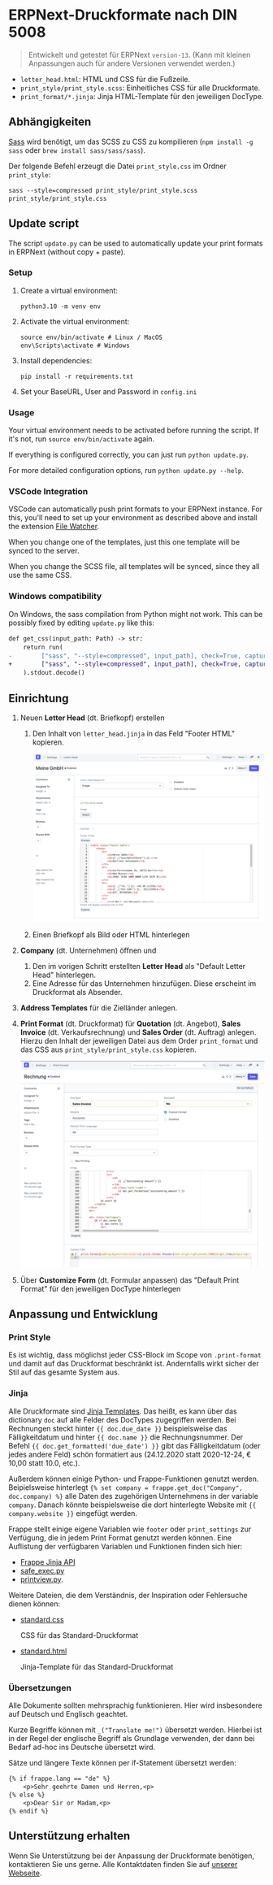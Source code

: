 # ERPNext-Druckformate nach DIN 5008

> Entwickelt und getestet für ERPNext `version-13`. (Kann mit kleinen Anpassungen auch für andere Versionen verwendet werden.)

* `letter_head.html`: HTML und CSS für die Fußzeile.
* `print_style/print_style.scss`: Einheitliches CSS für alle Druckformate.
* `print_format/*.jinja`: Jinja HTML-Template für den jeweiligen DocType.

## Abhängigkeiten

[Sass](https://sass-lang.com/install) wird benötigt, um das SCSS zu CSS zu kompilieren (`npm install -g sass` oder `brew install sass/sass/sass`).

Der folgende Befehl erzeugt die Datei `print_style.css` im Ordner `print_style`:

```
sass --style=compressed print_style/print_style.scss print_style/print_style.css
```

## Update script

The script `update.py` can be used to automatically update your print formats in ERPNext (without copy + paste).

### Setup

1. Create a virtual environment:

    ```
    python3.10 -m venv env
    ```

2. Activate the virtual environment:

    ```
    source env/bin/activate # Linux / MacOS
    env\Scripts\activate # Windows
    ```

3. Install dependencies:

    ```
    pip install -r requirements.txt
    ```

4. Set your BaseURL, User and Password in `config.ini`

### Usage

Your virtual environment needs to be activated before running the script. If it's not, run `source env/bin/activate` again.

If everything is configured correctly, you can just run `python update.py`.

For more detailed configuration options, run `python update.py --help`.

### VSCode Integration

VSCode can automatically push print formats to your ERPNext instance. For this, you'll need to set up your environment as described above and install the extension [File Watcher](https://marketplace.visualstudio.com/items?itemName=appulate.filewatcher).

When you change one of the templates, just this one template will be synced to the server.

When you change the SCSS file, all templates will be synced, since they all use the same CSS.

### Windows compatibility

On Windows, the sass compilation from Python might not work. This can be possibly fixed by editing `update.py` like this:

```diff
def get_css(input_path: Path) -> str:
    return run(
-        ["sass", "--style=compressed", input_path], check=True, capture_output=True
+        ["sass", "--style=compressed", input_path], check=True, capture_output=True, shell=True
    ).stdout.decode()
```

## Einrichtung

1. Neuen **Letter Head** (dt. Briefkopf) erstellen

    1. Den Inhalt von `letter_head.jinja` in das Feld "Footer HTML" kopieren.

        ![Letter Head](docs/letter_head.png)

    2. Einen Briefkopf als Bild oder HTML hinterlegen

2. **Company** (dt. Unternehmen) öffnen und

   1. Den im vorigen Schritt erstellten **Letter Head** als "Default Letter Head" hinterlegen.
   2. Eine Adresse für das Unternehmen hinzufügen. Diese erscheint im Druckformat als Absender.

3. **Address Templates** für die Zielländer anlegen.
4. **Print Format** (dt. Druckformat) für **Quotation** (dt. Angebot), **Sales Invoice** (dt. Verkaufsrechnung) und **Sales Order** (dt. Auftrag) anlegen. Hierzu den Inhalt der jeweiligen Datei aus dem Order `print_format` und das CSS aus `print_style/print_style.css` kopieren.

    ![Print Format](docs/print_format.png)

5. Über **Customize Form** (dt. Formular anpassen) das "Default Print Format" für den jeweiligen DocType hinterlegen


## Anpassung und Entwicklung

### Print Style

Es ist wichtig, dass möglichst jeder CSS-Block im Scope von `.print-format` und damit auf das Druckformat beschränkt ist. Andernfalls wirkt sicher der Stil auf das gesamte System aus.

### Jinja

Alle Druckformate sind [Jinja Templates](https://jinja.palletsprojects.com/en/2.11.x/templates/). Das heißt, es kann über das dictionary `doc` auf alle Felder des DocTypes zugegriffen werden. Bei Rechnungen steckt hinter `{{ doc.due_date }}` beispielsweise das Fälligkeitdatum und hinter `{{ doc.name }}` die Rechnungsnummer. Der Befehl `{{ doc.get_formatted('due_date') }}` gibt das Fälligkeitdatum (oder jedes andere Feld) schön formatiert aus (24.12.2020 statt 2020-12-24, € 10,00 statt 10.0, etc.).

Außerdem können einige Python- und Frappe-Funktionen genutzt werden. Beipielsweise hinterlegt `{% set company = frappe.get_doc("Company", doc.company) %}` alle Daten des zugehörigen Unternehmens in der variable `company`. Danach könnte beispielsweise die dort hinterlegte Website mit `{{ company.website }}` eingefügt werden.

Frappe stellt einige eigene Variablen wie `footer` oder `print_settings` zur Verfügung, die in jedem Print Format genutzt werden können. Eine Auflistung der verfügbaren Variablen und Funktionen finden sich hier:

- [Frappe Jinja API](https://frappeframework.com/docs/v13/user/en/api/jinja)
- [safe_exec.py](https://github.com/frappe/frappe/blob/version-13/frappe/utils/safe_exec.py)
- [printview.py](https://github.com/frappe/frappe/blob/4c6b58da2699189e6992707254f7a95f5c7df64a/frappe/www/printview.py#L148-L157).

Weitere Dateien, die dem Verständnis, der Inspiration oder Fehlersuche dienen können:

- [standard.css](https://github.com/frappe/frappe/blob/8b7c976f680b2aac1b33cf45720beaf653ccdad0/frappe/templates/styles/standard.css)

    CSS für das Standard-Druckformat

- [standard.html](https://github.com/frappe/frappe/blob/8b7c976f680b2aac1b33cf45720beaf653ccdad0/frappe/templates/print_formats/standard.html)

    Jinja-Template für das Standard-Druckformat

### Übersetzungen

Alle Dokumente sollten mehrsprachig funktionieren. Hier wird insbesondere auf Deutsch und Englisch geachtet.

Kurze Begriffe können mit `_("Translate me!")` übersetzt werden. Hierbei ist in der Regel der englische Begriff als Grundlage verwenden, der dann bei Bedarf ad-hoc ins Deutsche übersetzt wird.

Sätze und längere Texte können per if-Statement übersetzt werden:

```jinja
{% if frappe.lang == "de" %}
    <p>Sehr geehrte Damen und Herren,<p>
{% else %}
    <p>Dear Sir or Madam,<p>
{% endif %}
```

## Unterstützung erhalten

Wenn Sie Unterstützung bei der Anpassung der Druckformate benötigen, kontaktieren Sie uns gerne. Alle Kontaktdaten finden Sie auf [unserer Webseite](https://alyf.de).
